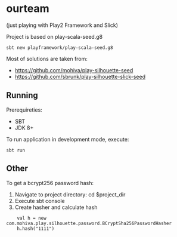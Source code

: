 ourteam
=======

(just playing with Play2 Framework and Slick)

Project is based on play-scala-seed.g8
```
sbt new playframework/play-scala-seed.g8
```

Most of solutions are taken from:
* https://github.com/mohiva/play-silhouette-seed
* https://github.com/sbrunk/play-silhouette-slick-seed

Running
-------

Prerequireties:
* SBT
* JDK 8+

To run application in development mode, execute:
```
sbt run
```

Other
-----

To get a bcrypt256 password hash:
1) Navigate to project directory:
    cd $project_dir
2) Execute
    sbt console
3) Create hasher and calculate hash
```
    val h = new com.mohiva.play.silhouette.password.BCryptSha256PasswordHasher
    h.hash("1111")
```